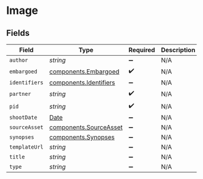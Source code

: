 # Image


## Fields

| Field                                                                                         | Type                                                                                          | Required                                                                                      | Description                                                                                   |
| --------------------------------------------------------------------------------------------- | --------------------------------------------------------------------------------------------- | --------------------------------------------------------------------------------------------- | --------------------------------------------------------------------------------------------- |
| `author`                                                                                      | *string*                                                                                      | :heavy_minus_sign:                                                                            | N/A                                                                                           |
| `embargoed`                                                                                   | [components.Embargoed](../../models/components/embargoed.md)                                  | :heavy_check_mark:                                                                            | N/A                                                                                           |
| `identifiers`                                                                                 | [components.Identifiers](../../models/components/identifiers.md)                              | :heavy_minus_sign:                                                                            | N/A                                                                                           |
| `partner`                                                                                     | *string*                                                                                      | :heavy_check_mark:                                                                            | N/A                                                                                           |
| `pid`                                                                                         | *string*                                                                                      | :heavy_check_mark:                                                                            | N/A                                                                                           |
| `shootDate`                                                                                   | [Date](https://developer.mozilla.org/en-US/docs/Web/JavaScript/Reference/Global_Objects/Date) | :heavy_minus_sign:                                                                            | N/A                                                                                           |
| `sourceAsset`                                                                                 | [components.SourceAsset](../../models/components/sourceasset.md)                              | :heavy_minus_sign:                                                                            | N/A                                                                                           |
| `synopses`                                                                                    | [components.Synopses](../../models/components/synopses.md)                                    | :heavy_minus_sign:                                                                            | N/A                                                                                           |
| `templateUrl`                                                                                 | *string*                                                                                      | :heavy_minus_sign:                                                                            | N/A                                                                                           |
| `title`                                                                                       | *string*                                                                                      | :heavy_minus_sign:                                                                            | N/A                                                                                           |
| `type`                                                                                        | *string*                                                                                      | :heavy_minus_sign:                                                                            | N/A                                                                                           |